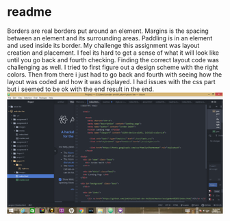 # readme
Borders are real borders put around an element. Margins is the spacing between an element and its surrounding areas. Paddling is in an element and used inside its border.
My challenge this assignment was layout creation and placement. I feel its hard to get a sense of what it will look like until you go back and fourth checking. Finding the correct layout code was challenging as well.
I tried to first figure out a design scheme with the right colors. Then from there i just had to go back and fourth with seeing how the layout was coded and how it was displayed. I had issues with the css part but i seemed to be ok with the end result in the end.
![screen](https://github.com/jsmitty112/web-dev-hw/blob/master/project-3/images/screen2.png)
